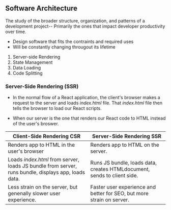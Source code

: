 ## Software Architecture
The study of the broader structure, organization, and patterns of a development project--
Primarily the ones that impact developer productivity over time.

* Design software that fits the contraints and required uses
* Will be constantly changing througout its lifetime

1. Server-side Rendering
2. State Management
3. Data Loading
4. Code Splitting


### Server-Side Rendering (SSR)
* In the normal flow of a React application, the client's browser makes a request to the server and loads *index.html* file. That *index.html*
file then tells the browser to load our React scripts.

* When our server is the one that renders our React code to HTML instead of the user's broswer.

|                                        Client-Side Rendering CSR                                   |                        Server-Side Rendering SSR                         |
|----------------------------------------------------------------------------------------------------|--------------------------------------------------------------------------|
| Renders app to HTML in the user's browser                                                          | Renders app to HTML on the server.                                       |
| Loads *index.html* from server, loads JS bundle from server, runs bundle, displays app, loads data.| Runs JS bundle, loads data, creates HTMLdocument, sends to client side.  |
| Less strain on the server, but genenally slower user experience.                                   | Faster user experience and better for SEO, but more strain on server.    |
